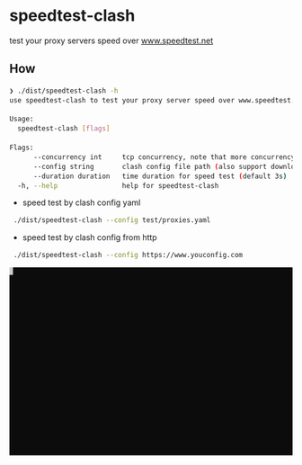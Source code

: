# speedtest-clash

test your proxy servers speed over www.speedtest.net

## How

```bash
❯ ./dist/speedtest-clash -h
use speedtest-clash to test your proxy server speed over www.speedtest.net

Usage:
  speedtest-clash [flags]

Flags:
      --concurrency int     tcp concurrency, note that more concurrency will use more traffic (default 1)
      --config string       clash config file path (also support download from http such as your clash subscribe link)
      --duration duration   time duration for speed test (default 3s)
  -h, --help                help for speedtest-clash
```

* speed test by clash config yaml

```bash
 ./dist/speedtest-clash --config test/proxies.yaml
```

* speed test by clash config from http

```bash
 ./dist/speedtest-clash --config https://www.youconfig.com
```

![Example](./docs/example.svg)
